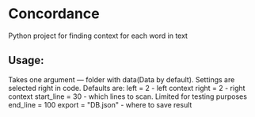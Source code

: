 # Concordance
Python project for finding context for each word in text

## Usage:
Takes one argument — folder with data(Data by default).
Settings are selected right in code.
Defaults are:
    left = 2    - left context
    right = 2   - right context
    start_line = 30 - which lines to scan. Limited for testing purposes
    end_line = 100
    export = "DB.json"  - where to save result
